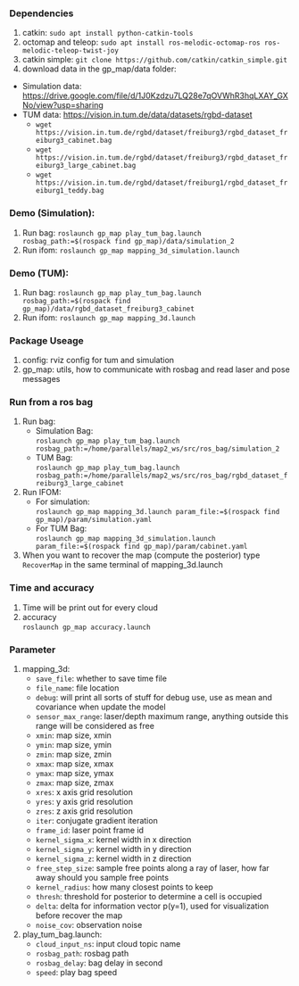 ### Dependencies
1. catkin: `sudo apt install python-catkin-tools`
2. octomap and teleop: `sudo apt install ros-melodic-octomap-ros ros-melodic-teleop-twist-joy`
3. catkin simple: `git clone https://github.com/catkin/catkin_simple.git`
4. download data in the gp_map/data folder:
  + Simulation data: https://drive.google.com/file/d/1J0Kzdzu7LQ28e7qOVWhR3hqLXAY_GXNo/view?usp=sharing
  + TUM data: https://vision.in.tum.de/data/datasets/rgbd-dataset
     - `wget https://vision.in.tum.de/rgbd/dataset/freiburg3/rgbd_dataset_freiburg3_cabinet.bag`
     - `wget https://vision.in.tum.de/rgbd/dataset/freiburg3/rgbd_dataset_freiburg3_large_cabinet.bag`
     - `wget https://vision.in.tum.de/rgbd/dataset/freiburg1/rgbd_dataset_freiburg1_teddy.bag`


### Demo (Simulation):
1. Run bag: `roslaunch gp_map play_tum_bag.launch rosbag_path:=$(rospack find gp_map)/data/simulation_2`
2. Run ifom: `roslaunch gp_map mapping_3d_simulation.launch`

### Demo (TUM):
1. Run bag: `roslaunch gp_map play_tum_bag.launch rosbag_path:=$(rospack find gp_map)/data/rgbd_dataset_freiburg3_cabinet`
2. Run ifom: `roslaunch gp_map mapping_3d.launch`

### Package Useage
1. config: rviz config for tum and simulation
2. gp_map: utils, how to communicate with rosbag and read laser and pose messages

### Run from a ros bag
1.  Run bag:
    *  Simulation Bag:  
        `roslaunch gp_map play_tum_bag.launch rosbag_path:=/home/parallels/map2_ws/src/ros_bag/simulation_2`
    *  TUM Bag:  
        `roslaunch gp_map play_tum_bag.launch rosbag_path:=/home/parallels/map2_ws/src/ros_bag/rgbd_dataset_freiburg3_large_cabinet`
2.  Run IFOM:
    *  For simulation:  
     `roslaunch gp_map mapping_3d.launch param_file:=$(rospack find gp_map)/param/simulation.yaml`
    *  For TUM Bag:  
     `roslaunch gp_map mapping_3d_simulation.launch param_file:=$(rospack find gp_map)/param/cabinet.yaml`
3.  When you want to recover the map (compute the posterior) type `RecoverMap` in the same terminal of mapping_3d.launch

### Time and accuracy
1. Time will be print out for every cloud
2. accuracy  
    `roslaunch gp_map accuracy.launch`

### Parameter
1.  mapping_3d: 
    *  `save_file`: whether to save time file
    *  `file_name`: file location
    *  `debug`: will print all sorts of stuff for debug use, use as mean and covariance when update the model
    *  `sensor_max_range`: laser/depth maximum range, anything outside this range will be considered as free
    *  `xmin`: map size, xmin
    *  `ymin`: map size, ymin
    *  `zmin`: map size, zmin
    *  `xmax`: map size, xmax
    *  `ymax`: map size, ymax
    *  `zmax`: map size, zmax
    *  `xres`: x axis grid resolution
    *  `yres`: y axis grid resolution
    *  `zres`: z axis grid resolution
    *  `iter`: conjugate gradient iteration
    *  `frame_id`: laser point frame id 
    *  `kernel_sigma_x`: kernel width in x direction
    *  `kernel_sigma_y`: kernel width in y direction
    *  `kernel_sigma_z`: kernel width in z direction
    *  `free_step_size`: sample free points along a ray of laser, how far away should you sample free points
    *  `kernel_radius`: how many closest points to keep
    *  `thresh`: threshold for posterior to determine a cell is occupied
    *  `delta`: delta for information vector p(y=1), used for visualization before recover the map
    *  `noise_cov`: observation noise
2.  play_tum_bag.launch:
    *  `cloud_input_ns`: input cloud topic name
    *  `rosbag_path`: rosbag path
    *  `rosbag_delay`: bag delay in second
    *  `speed`: play bag speed
